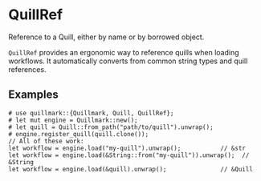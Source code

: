# QuillRef

Reference to a Quill, either by name or by borrowed object.

`QuillRef` provides an ergonomic way to reference quills when loading workflows.
It automatically converts from common string types and quill references.

## Examples

```no_run
# use quillmark::{Quillmark, Quill, QuillRef};
# let mut engine = Quillmark::new();
# let quill = Quill::from_path("path/to/quill").unwrap();
# engine.register_quill(quill.clone());
// All of these work:
let workflow = engine.load("my-quill").unwrap();           // &str
let workflow = engine.load(&String::from("my-quill")).unwrap();  // &String
let workflow = engine.load(&quill).unwrap();               // &Quill
```
